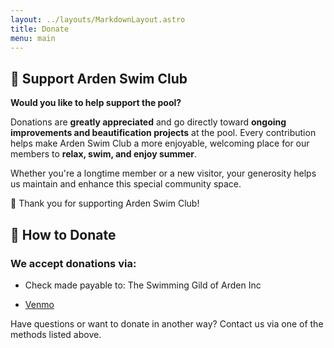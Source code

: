 ```yaml
---
layout: ../layouts/MarkdownLayout.astro
title: Donate
menu: main
---
```


## 💙 Support Arden Swim Club

**Would you like to help support the pool?**

Donations are **greatly appreciated** and go directly toward **ongoing improvements and beautification projects** at the pool. Every contribution helps make Arden Swim Club a more enjoyable, welcoming place for our members to **relax, swim, and enjoy summer**.

Whether you're a longtime member or a new visitor, your generosity helps us maintain and enhance this special community space.

🤗 Thank you for supporting Arden Swim Club!

## 💸 How to Donate

### We accept donations via:

* Check made payable to: <span class="font-mono">The Swimming Gild of Arden Inc</span>

* [Venmo](https://venmo.com/Arden-Swim?txn=pay)

Have questions or want to donate in another way? Contact us via one of the methods listed above.